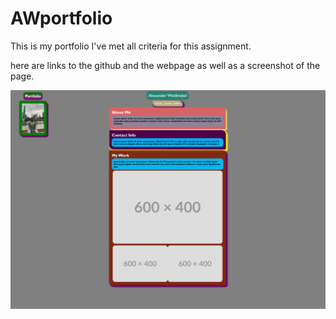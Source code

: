 # AWportfolio
This is my portfolio
I've met all criteria for this assignment. 

here are links to the github and the webpage
as well as a screenshot of the page. 



![screenshotofpage](./assets/images/image.png)
